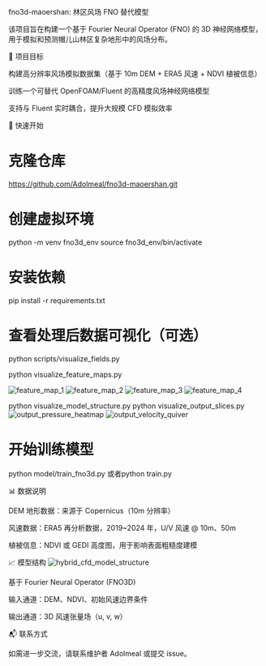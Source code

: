 fno3d-maoershan: 林区风场 FNO 替代模型

该项目旨在构建一个基于 Fourier Neural Operator (FNO) 的 3D 神经网络模型，用于模拟和预测帽儿山林区复杂地形中的风场分布。

📌 项目目标

构建高分辨率风场模拟数据集（基于 10m DEM + ERA5 风速 + NDVI 植被信息）

训练一个可替代 OpenFOAM/Fluent 的高精度风场神经网络模型

支持与 Fluent 实时耦合，提升大规模 CFD 模拟效率

🚀 快速开始

# 克隆仓库
https://github.com/Adolmeal/fno3d-maoershan.git

# 创建虚拟环境
python -m venv fno3d_env
source fno3d_env/bin/activate

# 安装依赖
pip install -r requirements.txt

# 查看处理后数据可视化（可选）
python scripts/visualize_fields.py

python visualize_feature_maps.py

![feature_map_1](https://github.com/user-attachments/assets/83832079-263d-4238-93de-af612bf4fcae)
![feature_map_2](https://github.com/user-attachments/assets/54365b35-17e9-4f3e-879b-2bc1e546ce96)
![feature_map_3](https://github.com/user-attachments/assets/b973d65c-d2e1-4661-87e9-e43424b9393c)
![feature_map_4](https://github.com/user-attachments/assets/26fc689f-ac40-4568-923b-dbaafc499b85)

python visualize_model_structure.py
python visualize_output_slices.py
![output_pressure_heatmap](https://github.com/user-attachments/assets/931cde2f-f0d7-4327-a193-a8a7869a4a9e)
![output_velocity_quiver](https://github.com/user-attachments/assets/74a04ef2-ec57-4ba9-8f23-527b9ebcfbdf)

# 开始训练模型
python model/train_fno3d.py
或者python train.py

📊 数据说明

DEM 地形数据：来源于 Copernicus（10m 分辨率）

风速数据：ERA5 再分析数据，2019~2024 年，U/V 风速 @ 10m、50m

植被信息：NDVI 或 GEDI 高度图，用于影响表面粗糙度建模

📈 模型结构
![hybrid_cfd_model_structure](https://github.com/user-attachments/assets/47b556db-691d-4da2-88df-4a7fa41fb53b)


基于 Fourier Neural Operator (FNO3D)

输入通道：DEM、NDVI、初始风速边界条件

输出通道：3D 风速张量场（u, v, w）

📬 联系方式

如需进一步交流，请联系维护者 Adolmeal 或提交 issue。
